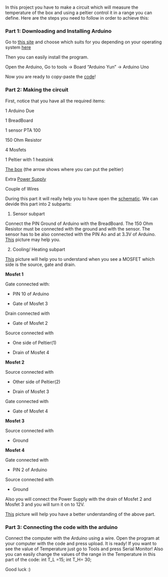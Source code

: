 In this project you have to make a circuit which will measure the temperature of the box and using a peltier control it in a range you can define. Here are the steps you need to follow in order to achieve this:

### Part 1: Downloading and Installing Arduino

Go to [this site](https://www.arduino.cc/en/Main/software) and choose which suits for you depending on your operating system [here](https://git.science.uu.nl/m.lekou/experiment-design-2020/-/blob/master/projects/TemperatureControl_by_Chris_and_Maria/Instructions/Downloading_Arduino.jpg)

Then you can easily install the program.

Open the Arduino, Go to tools -> Board “Arduino Yun” -> Arduino Uno

Now you are ready to copy-paste the [code](https://git.science.uu.nl/ued2020/experiment-design-2020/-/blob/master/projects/TemperatureControl_by_Chris_and_Maria/documantation/data/code.txt)!

### Part 2: Making the circuit

First, notice that you have all the required items:

1 Arduino Due

1 BreadBoard

1 sensor PTA 100

150 Ohm Resistor

4 Mosfets

1 Peltier with 1 heatsink 

[The box](https://git.science.uu.nl/m.lekou/experiment-design-2020/-/blob/master/projects/TemperatureControl_by_Chris_and_Maria/Instructions/the_box.jpg) (the arrow shows where you can put the peltier)

Extra [Power Supply](https://git.science.uu.nl/m.lekou/experiment-design-2020/-/blob/master/projects/TemperatureControl_by_Chris_and_Maria/Instructions/power_supply.jpg)

Couple of Wires

During this part it will really help you to have open the [schematic](https://git.science.uu.nl/ued2020/experiment-design-2020/-/blob/master/projects/TemperatureControl_by_Chris_and_Maria/documantation/data/schematic.pdf). 
We can devide this part into 2 subparts:

1. Sensor subpart

Connect the PIN Ground of Arduino with the BreadBoard. 
The 150 Ohm Resistor must be connected with the ground and with the sensor.
The sensor has to be also connected with the PIN Ao and at 3.3V of Arduino.
[This](https://git.science.uu.nl/m.lekou/experiment-design-2020/-/blob/master/projects/TemperatureControl_by_Chris_and_Maria/Instructions/Sensor_Part.jpg) picture may help you.

2. Cooling/ Heating subpart

[This](https://git.science.uu.nl/m.lekou/experiment-design-2020/-/blob/master/projects/TemperatureControl_by_Chris_and_Maria/Instructions/Mosfet.png) picture will help you to understand when you see a MOSFET which side is the source, gate and drain.

**Mosfet 1**

Gate connected with:

- PIN 10 of Arduino

- Gate of Mosfet 3

Drain connected with 

- Gate of Mosfet 2

Source connected with 

- One side of Peltier(1)

- Drain of Mosfet 4

**Mosfet 2**

Source  connected with

- Other side of Peltier(2)

- Drain of Mosfet 3

Gate  connected with

- Gate of Mosfet 4

**Mosfet 3**

Source connected with

- Ground

**Mosfet 4**

Gate connected with

- PIN 2 of Arduino

Source connected with

- Ground

Also you will connect the Power Supply with the drain of Mosfet 2 and Mosfet 3  and you will turn it on to 12V.

[This](https://git.science.uu.nl/m.lekou/experiment-design-2020/-/blob/master/projects/TemperatureControl_by_Chris_and_Maria/Instructions/CoolingHeating.jpg) picture will help you have a better understanding of the above part.

### Part 3: Connecting the code with the arduino

Connect the computer with the Arduino using a wire.
Open the program at your computer with the code and press upload.
It is ready!
If you want to see the value of Temperature just go to Tools and press Serial Monitor!
Also you can easily change the values of the range in the Temperature in this part of the code:
int T_L =15;
int T_H= 30;

Good luck :)




